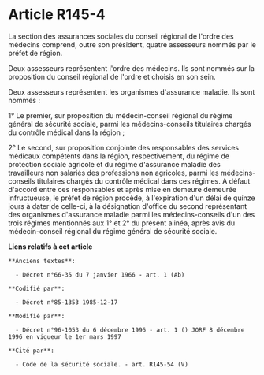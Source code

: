 # Article R145-4

La section des assurances sociales du conseil régional de l'ordre des médecins comprend, outre son président, quatre
assesseurs nommés par le préfet de région.

Deux assesseurs représentent l'ordre des médecins. Ils sont nommés sur la proposition du conseil régional de l'ordre et
choisis en son sein.

Deux assesseurs représentent les organismes d'assurance maladie. Ils sont nommés :

1° Le premier, sur proposition du médecin-conseil régional du régime général de sécurité sociale, parmi les médecins-conseils
titulaires chargés du contrôle médical dans la région ;

2° Le second, sur proposition conjointe des responsables des services médicaux compétents dans la région, respectivement, du
régime de protection sociale agricole et du régime d'assurance maladie des travailleurs non salariés des professions non
agricoles, parmi les médecins-conseils titulaires chargés du contrôle médical dans ces régimes. A défaut d'accord entre ces
responsables et après mise en demeure demeurée infructueuse, le préfet de région procède, à l'expiration d'un délai de quinze
jours à dater de celle-ci, à la désignation d'office du second représentant des organismes d'assurance maladie parmi les
médecins-conseils d'un des trois régimes mentionnés aux 1° et 2° du présent alinéa, après avis du médecin-conseil régional du
régime général de sécurité sociale.

**Liens relatifs à cet article**

	**Anciens textes**:

	  - Décret n°66-35 du 7 janvier 1966 - art. 1 (Ab)

	**Codifié par**:

	  - Décret n°85-1353 1985-12-17

	**Modifié par**:

	  - Décret n°96-1053 du 6 décembre 1996 - art. 1 () JORF 8 décembre 1996 en vigueur le 1er mars 1997

	**Cité par**:

	  - Code de la sécurité sociale. - art. R145-54 (V)
